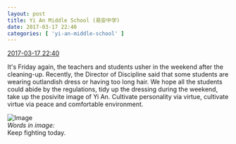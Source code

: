 ```yaml
---
layout: post
title: Yi An Middle School (易安中学)
date: 2017-03-17 22:40
categories: [ 'yi-an-middle-school' ]
---
```


<div class="weibo-info">
  <a href="http://weibo.com/6074218720/EAg97t2dE">2017-03-17 22:40</a>
</div>

It's Friday again, the teachers and students usher in the weekend after the cleaning-up. Recently, the Director of Discipline said that some students are wearing outlandish dress or having too long hair. We hope all the students could abide by the regulations, tidy up the dressing during the weekend, take up the posivite image of Yi An. Cultivate personality via virtue, cultivate virtue via peace and comfortable environment.

<!-- more -->

![Image](https://wx4.sinaimg.cn/mw690/006D4NLGgy1fdq7tndlq4j30c80c874w.jpg)  
*Words in image:*  
Keep fighting today.
